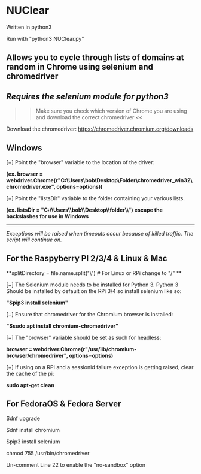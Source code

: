 # NUClear

Written in python3

Run with "python3 NUClear.py"

Allows you to cycle through lists of domains at random in Chrome using selenium and chromedriver
---------------------------------------------------------------------------------------------------------------------------

***Requires the selenium module for python3***
---------------------------------------------------------------------------------------------------------------------------



>> Make sure you check which version of Chrome you are using and download the correct chromedriver <<

Download the chromedriver: https://chromedriver.chromium.org/downloads


Windows
---------------------------------------------------------------------------------------------------------------------------

[+] Point the "browser" variable to the location of the driver:


**(ex. browser = webdriver.Chrome(r"C:\Users\bob\Desktop\Folder\chromedriver_win32\chromedriver.exe", options=options))**




[+] Point the "listsDir" variable to the folder containing your various lists.


**(ex. listsDir = "C:\\\Users\\\bob\\\Desktop\\\folder\\\\") escape the backslashes for use in Windows**

---------------------------------------------------------------------------------------------------------------------------

_Exceptions will be raised when timeouts occur because of killed traffic. The script will continue on._




For the Raspyberry PI 2/3/4 & Linux & Mac
---------------------------------------------------------------------------------------------------------------------------

**splitDirectory = file.name.split("\\") # For Linux or RPi change to "/" **


[+] The Selenium module needs to be installed for Python 3. Python 3 Should be installed by default on the RPi 3/4 so install selenium like so:

**"$pip3 install selenium"**



[+] Ensure that chromedriver for the Chromium browser is installed:

**"$sudo apt install chromium-chromedriver"**



[+] The "browser" variable should be set as such for headless:


**browser = webdriver.Chrome(r"/usr/lib/chromium-browser/chromedriver", options=options)**


[+] If using on a RPI and a sessionid failure exception is getting raised, clear the cache of the pi:

**sudo apt-get clean**


For FedoraOS & Fedora Server
---------------------------------------------------------------------------------------------------------------------------

$dnf upgrade

$dnf install chromium

$pip3 install selenium

chmod 755 /usr/bin/chromedriver

Un-comment Line 22 to enable the "no-sandbox" option 

